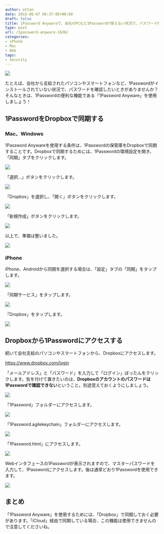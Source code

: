 ```yaml
---
author: ottan
date: 2015-06-07 06:37:05+00:00
draft: false
title: 1Password Anywareで、会社のPCなど1Passwordが使えない状況で、パスワード情報にアクセスする方法
type: post
url: /1password-anyware-1638/
categories:
- iPhone
- Mac
- Web
tags:
- Security
---
```


![](/uploads/2015/06/150607-5573dfa6567b2.jpg)






たとえば、会社から支給されたパソコンやスマートフォンなど、1Passwordがインストールされていない状況で、パスワードを確認したいときがありませんか？そんなときは、1Passwordの便利な機能である「1Password Anyware」を使用しましょう！





## 1PasswordをDropboxで同期する





### Mac、Windows





1Password Anywareを使用する条件は、1Passwordの保管庫をDropboxで同期することです。Dropboxで同期するためには、1Passwordの環境設定を開き、「同期」タブをクリックします。





![](/uploads/2015/06/150607-5573dc58ef151.png)






「選択...」ボタンをクリックします。





![](/uploads/2015/06/150607-5573dc5b884ee.png)






「Dropbox」を選択し、「開く」ボタンをクリックします。





![](/uploads/2015/06/150607-5573dc5e3ca19.png)






「新規作成」ボタンをクリックします。





![](/uploads/2015/06/150607-5573dc6197382.png)






以上で、準備は整いました。





![](/uploads/2015/06/150607-5573dc64433e0.png)






### iPhone





iPhone、Androidから同期を選択する場合は、「設定」タブの「同期」をタップします。





![](/uploads/2015/06/150607-5573e695b130c.png)






「同期サービス」をタップします。





![](/uploads/2015/06/150607-5573e69847ba8.png)






「Dropbox」をタップします。





![](/uploads/2015/06/150607-5573e69b63533.png)






## Dropboxから1Passwordにアクセスする





続いて会社支給のパソコンやスマートフォンから、Dropboxにアクセスします。



https://www.dropbox.com/login



「メールアドレス」と「パスワード」を入力して「ログイン」ぼったんをクリックします。気を付けて置きたいのは、**Dropboxのアカウントのパスワードは1Passwordで確認できない**ということ。別途覚えておくようにしましょう。





![](/uploads/2015/06/150607-5573dc69374ba.png)






「1Password」フォルダーにアクセスします。





![](/uploads/2015/06/150607-5573dc6c7f920.png)






「1Password.agilekeychain」フォルダーにアクセスします。





![](/uploads/2015/06/150607-5573dc6e29655.png)






「1Password.html」にアクセスします。





![](/uploads/2015/06/150607-5573dc6fb3571.png)






Webインタフェースの1Passwordが表示されますので、マスターパスワードを入力して、1Passwordにアクセスします。後は通常どおり1Passwordを使用できます。





![](/uploads/2015/06/150607-5573dc71b1a2b.png)






## まとめ





「1Password Anyware」を使用するためには、「Dropbox」で同期しておく必要があります。「iCloud」経由で同期している場合、この機能は使用できませんので注意してくださいね。
